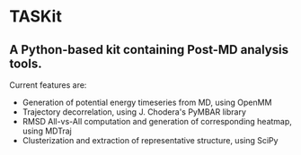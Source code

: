 # TASKit
## A Python-based kit containing Post-MD analysis tools.

Current features are: 
* Generation of potential energy timeseries from MD, using OpenMM
* Trajectory decorrelation, using J. Chodera's PyMBAR library
* RMSD All-vs-All computation and generation of corresponding heatmap, using MDTraj
* Clusterization and extraction of representative structure, using SciPy

